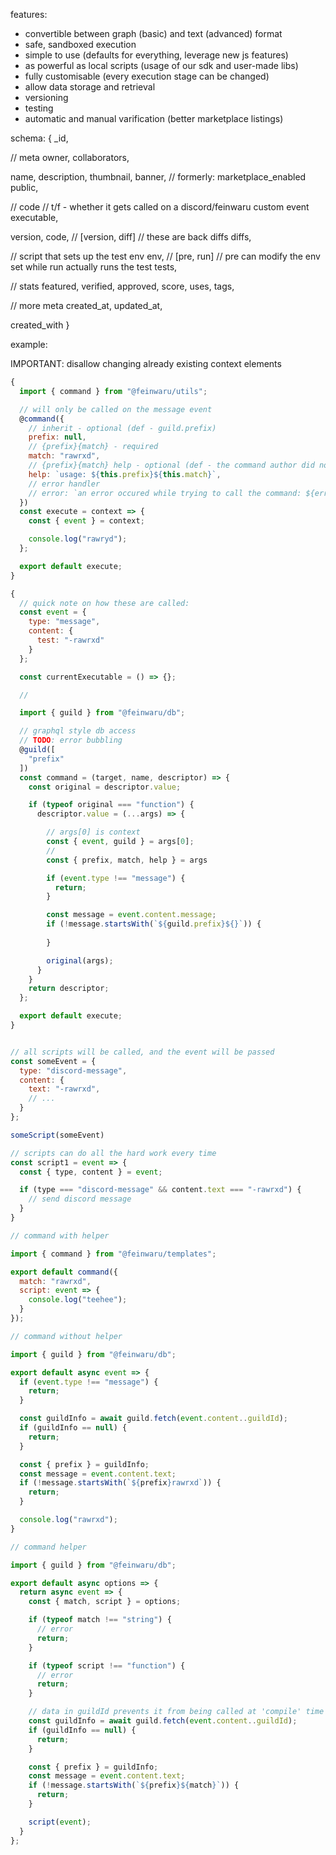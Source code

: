 features:
- convertible between graph (basic) and text (advanced) format 
- safe, sandboxed execution
- simple to use (defaults for everything, leverage new js features)
- as powerful as local scripts (usage of our sdk and user-made libs)
- fully customisable (every execution stage can be changed)
- allow data storage and retrieval
- versioning
- testing
- automatic and manual varification (better marketplace listings)

schema:
{
  _id,

  // meta
  owner,
  collaborators,

  name,
  description,
  thumbnail,
  banner,
  // formerly: marketplace_enabled
  public,

  // code
  // t/f - whether it gets called on a discord/feinwaru custom event
  executable,

  version,
  code,
  // [version, diff]
  // these are back diffs
  diffs,

  // script that sets up the test env
  env,
  // [pre, run]
  // pre can modify the env set while run actually runs the test
  tests,

  // stats
  featured,
  verified,
  approved,
  score,
  uses,
  tags,

  // more meta
  created_at,
  updated_at,

  created_with
}

example:

IMPORTANT: disallow changing already existing context elements

```js
{
  import { command } from "@feinwaru/utils";

  // will only be called on the message event
  @command({
    // inherit - optional (def - guild.prefix)
    prefix: null,
    // {prefix}{match} - required
    match: "rawrxd",
    // {prefix}{match} help - optional (def - the command author did not provide an help, youre on your own!)
    help: `usage: ${this.prefix}${this.match}`,
    // error handler
    // error: `an error occured while trying to call the command: ${error}`
  })
  const execute = context => {
    const { event } = context;

    console.log("rawryd");
  };

  export default execute;
}
```

```js
{
  // quick note on how these are called:
  const event = {
    type: "message",
    content: {
      test: "-rawrxd"
    }
  };

  const currentExecutable = () => {};

  //

  import { guild } from "@feinwaru/db";

  // graphql style db access
  // TODO: error bubbling
  @guild([
    "prefix"
  ])
  const command = (target, name, descriptor) => {
    const original = descriptor.value;

    if (typeof original === "function") {
      descriptor.value = (...args) => {

        // args[0] is context
        const { event, guild } = args[0];
        //
        const { prefix, match, help } = args

        if (event.type !== "message") {
          return;
        }

        const message = event.content.message;
        if (!message.startsWith(`${guild.prefix}${}`)) {
          
        }

        original(args);
      }
    }
    return descriptor;
  };

  export default execute;
}
```

```js

// all scripts will be called, and the event will be passed
const someEvent = {
  type: "discord-message",
  content: {
    text: "-rawrxd",
    // ...
  }
};

someScript(someEvent)

// scripts can do all the hard work every time
const script1 = event => {
  const { type, content } = event;

  if (type === "discord-message" && content.text === "-rawrxd") {
    // send discord message
  }
}
```

```js
// command with helper

import { command } from "@feinwaru/templates";

export default command({
  match: "rawrxd",
  script: event => {
    console.log("teehee");
  }
});
```

```js
// command without helper

import { guild } from "@feinwaru/db";

export default async event => {
  if (event.type !== "message") {
    return;
  }

  const guildInfo = await guild.fetch(event.content..guildId);
  if (guildInfo == null) {
    return;
  }

  const { prefix } = guildInfo;
  const message = event.content.text;
  if (!message.startsWith(`${prefix}rawrxd`)) {
    return;
  }

  console.log("rawrxd");
}
```

```js
// command helper

import { guild } from "@feinwaru/db";

export default async options => {
  return async event => {
    const { match, script } = options;

    if (typeof match !== "string") {
      // error
      return;
    }

    if (typeof script !== "function") {
      // error
      return;
    }

    // data in guildId prevents it from being called at 'compile' time
    const guildInfo = await guild.fetch(event.content..guildId);
    if (guildInfo == null) {
      return;
    }

    const { prefix } = guildInfo;
    const message = event.content.text;
    if (!message.startsWith(`${prefix}${match}`)) {
      return;
    }

    script(event);
  }
};
```

